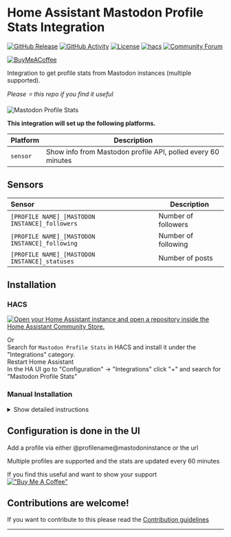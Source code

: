 # Home Assistant Mastodon Profile Stats Integration

[![GitHub Release][releases-shield]][releases]
[![GitHub Activity][commits-shield]][commits]
[![License][license-shield]](LICENSE)
[![hacs][hacsbadge]][hacs]
[![Community Forum][forum-shield]][forum]

[![BuyMeACoffee](https://img.shields.io/badge/-buy_me_a%C2%A0coffee-gray?logo=buy-me-a-coffee&style=for-the-badge)](https://www.buymeacoffee.com/codechimp)


Integration to get profile stats from Mastodon instances (multiple supported).

*Please :star: this repo if you find it useful*

![Mastodon Profile Stats](https://github.com/andrew-codechimp/HA-Mastodon-Profile-Stats/blob/main/images/screenshot-device.png "Mastodon Profile Stats")


**This integration will set up the following platforms.**

Platform | Description
-- | --
`sensor` | Show info from Mastodon profile API, polled every 60 minutes

## Sensors

| Sensor      | Description                                                                                                                                                                                                               |
| :------------- | ------------------------------------------------------------------------------------------------------------------------------------------------------------------------------------------------------------------------- |
| `[PROFILE NAME]_[MASTODON INSTANCE]_followers`    | Number of followers                                                                                                                                                                                              |
| `[PROFILE NAME]_[MASTODON INSTANCE]_following` | Number of following                                                                                                      |
| `[PROFILE NAME]_[MASTODON INSTANCE]_statuses`     | Number of posts |

## Installation

### HACS

[![Open your Home Assistant instance and open a repository inside the Home Assistant Community Store.](https://my.home-assistant.io/badges/hacs_repository.svg)](https://my.home-assistant.io/redirect/hacs_repository/?owner=andrew-codechimp&repository=HA-Mastodon-Profile-Stats&category=Integration)

Or  
Search for `Mastodon Profile Stats` in HACS and install it under the "Integrations" category.  
Restart Home Assistant  
In the HA UI go to "Configuration" -> "Integrations" click "+" and search for "Mastodon Profile Stats"  

### Manual Installation

<details>
<summary>Show detailed instructions</summary>

Installation via HACS is recommended, but a manual setup is supported.

1. Manually copy custom_components/mastodon_profile_stats folder from latest release to custom_components folder in your config folder.
1. Restart Home Assistant.
1. In the HA UI go to "Configuration" -> "Integrations" click "+" and search for "Mastodon Profile Stats"

</details>

## Configuration is done in the UI

Add a profile via either @profilename@mastodoninstance or the url

Multiple profiles are supported and the stats are updated every 60 minutes
<!---->

If you find this useful and want to show your support  
[!["Buy Me A Coffee"](https://www.buymeacoffee.com/assets/img/custom_images/yellow_img.png)](https://www.buymeacoffee.com/codechimp)

## Contributions are welcome!

If you want to contribute to this please read the [Contribution guidelines](CONTRIBUTING.md)

***

[mastodon_profile_stats]: https://github.com/andrew-codechimp/HA-Mastodon-Profile-Stats
[commits-shield]: https://img.shields.io/github/commit-activity/y/andrew-codechimp/HA-Mastodon-Profile-Stats.svg?style=for-the-badge
[commits]: https://github.com/andrew-codechimp/HA-Mastodon-Profile-Stats/commits/main
[hacs]: https://github.com/hacs/integration
[hacsbadge]: https://img.shields.io/badge/HACS-Default-41BDF5.svg?style=for-the-badge
[exampleimg]: example.png
[forum-shield]: https://img.shields.io/badge/community-forum-brightgreen.svg?style=for-the-badge
[forum]: https://community.home-assistant.io/t/custom-component-mastodon-profile-stats/601024
[license-shield]: https://img.shields.io/github/license/andrew-codechimp/HA-Mastodon-Profile-Stats.svg?style=for-the-badge
[releases-shield]: https://img.shields.io/github/release/andrew-codechimp/HA-Mastodon-Profile-Stats.svg?style=for-the-badge
[releases]: https://github.com/andrew-codechimp/HA-Mastodon-Profile-Stats/releases
